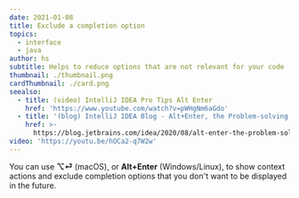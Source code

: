```yaml
---
date: 2021-01-08
title: Exclude a completion option
topics:
  - interface
  - java
author: hs
subtitle: Helps to reduce options that are not relevant for your code
thumbnail: ./thumbnail.png
cardThumbnail: ./card.png
seealso:
  - title: (video) IntelliJ IDEA Pro Tips Alt Enter
    href: 'https://www.youtube.com/watch?v=pWHgNm6aGdo'
  - title: '(blog) IntelliJ IDEA Blog - Alt+Enter, the Problem-solving Shortcut'
    href: >-
      https://blog.jetbrains.com/idea/2020/08/alt-enter-the-problem-solving-shortcut/
video: 'https://youtu.be/hOCa2-q7W2w'
---
```

You can use **⌥⏎** (macOS), or **Alt+Enter** (Windows/Linux), to show context actions and exclude completion options that you don't want to be displayed in the future.
